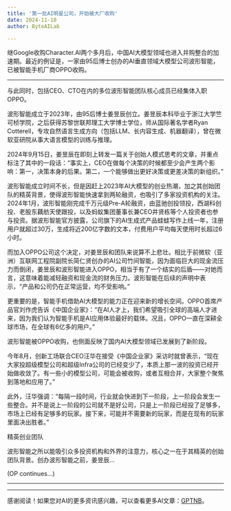 ```yaml
---
title: '第一批AI明星公司，开始被大厂收购'
date: 2024-11-10
author: ByteAILab

---
```


继Google收购Character.AI两个多月后，中国AI大模型领域也进入并购整合的加速期。最近的例证是，一家由95后博士创办的AI垂直领域大模型公司波形智能，已被智能手机厂商OPPO收购。

---
与此同时，包括CEO、CTO在内的多位波形智能团队核心成员已经集体入职OPPO。

波形智能成立于2023年，由95后博士姜昱辰创立。姜昱辰本科毕业于浙江大学竺可桢学院，之后获得苏黎世联邦理工大学博士学位，师从国际著名学者Ryan Cotterell，专攻自然语言生成方向（包括LLM、长内容生成、机器翻译），曾在微软亚研院从事大语言模型的训练与推理。

2024年9月15日，姜昱辰在即刻上转发一篇关于创始人模式思考的文章，并重点标注了其中的一段话：“事实上，CEO在做每个决策的时候都至少会产生两个影响：第一，决策本身的后果。第二，一个能够做出更好决策或更差决策的新组织。”

波形智能成立时间不长，但是因赶上2023年AI大模型的创业热潮，加之其创始团队的精英背景，使得波形智能快速拿到两轮融资，也吸引了多家投资机构的关注。2024年1月，波形智能刚完成千万元级Pre-A轮融资，由蓝驰创投领投，西湖科创投、老股东藕舫天使跟投，以及蚂蚁集团董事长兼CEO井贤栋等个人投资者也参与投资。据波形智能官方披露，公司旗下的AI生成式产品蛙蛙写作上线一年，注册用户就超过30万，生成将近200亿字数的文本，付费用户平均每天使用时长超过6小时。

而加入OPPO公司这个决定，对姜昱辰和团队来说算不上悲壮。相比于前微软（亚洲）互联网工程院副院长简仁贤创办的AI公司竹间智能，因为面临巨大的现金流压力而倒闭，姜昱辰和波形智能进入OPPO，相当于有了一个结实的后盾——对她而言，这意味着能减轻融资和现金流的财务压力。波形智能在后续的声明中表示，“产品和公司仍在正常运营，均不受影响。”

更重要的是，智能手机借助AI大模型的能力正在迎来新的增长空间。OPPO首席产品官刘作虎告诉《中国企业家》：“在AI人才上，我们希望吸引全球的高端人才进来，因为我们认为智能手机是AI应用体验最好的载体。况且，OPPO一直在深耕全球市场，在全球有6亿多的用户。”

波形智能被OPPO收购，也侧面反映了国内AI大模型领域已发展到了新阶段。

今年8月，创新工场联合CEO汪华在接受《中国企业家》采访时就曾表示，“现在大家投超级模型公司和超级Infra公司的已经变少了，本质上那一波的投资已经开始做收敛了。有一些小的模型公司，可能会被收购，或者互相合并，大家整个聚焦到落地和应用了。”

此外，汪华强调：“每隔一段时间，行业就会快进到下一阶段，上一阶段会发生一些整合。并不是说上一阶段的公司就不是好公司，只是上一阶段已经投了足够多，市场上已经有足够多的玩家。接下来，可能并不需要新的玩家，而是在现有的玩家里面决出胜者。”

精英创业团队

波形智能之所以能吸引众多投资机构和外界的注意力，核心之一在于其精英的创始团队背景。创办波形智能之前，姜昱辰...

(OP continues...)

---
---
感谢阅读！如果您对AI的更多资讯感兴趣，可以查看更多AI文章：[GPTNB](https://gptnb.com)。